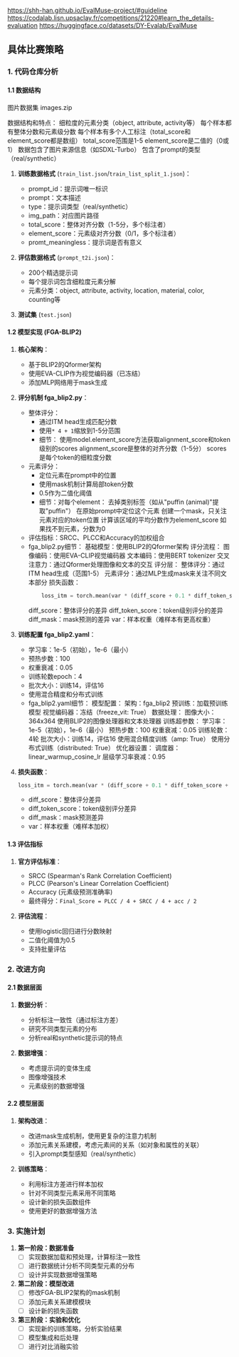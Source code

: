 https://shh-han.github.io/EvalMuse-project/#guideline
https://codalab.lisn.upsaclay.fr/competitions/21220#learn_the_details-evaluation
https://huggingface.co/datasets/DY-Evalab/EvalMuse

## 具体比赛策略

### 1. 代码仓库分析

#### 1.1 数据结构
图片数据集 images.zip

数据结构和特点：
    细粒度的元素分类（object, attribute, activity等）
    每个样本都有整体分数和元素级分数
    每个样本有多个人工标注（total_score和element_score都是数组）
    total_score范围是1-5
    element_score是二值的（0或1）
    数据包含了图片来源信息（如SDXL-Turbo）
    包含了prompt的类型（real/synthetic）

1. **训练数据格式** (`train_list.json`/`train_list_split_1.json`)：
   - prompt_id：提示词唯一标识
   - prompt：文本描述
   - type：提示词类型（real/synthetic）
   - img_path：对应图片路径
   - total_score：整体对齐分数（1-5分，多个标注者）
   - element_score：元素级对齐分数（0/1，多个标注者）
   - promt_meaningless：提示词是否有意义

2. **评估数据格式** (`prompt_t2i.json`)：
   - 200个精选提示词
   - 每个提示词包含细粒度元素分解
   - 元素分类：object, attribute, activity, location, material, color, counting等

3. **测试集** (`test.json`)

#### 1.2 模型实现 (FGA-BLIP2)
1. **核心架构**：
   - 基于BLIP2的Qformer架构
   - 使用EVA-CLIP作为视觉编码器（已冻结）
   - 添加MLP网络用于mask生成

2. **评分机制 fga_blip2.py**：
   - 整体评分：
     * 通过ITM head生成匹配分数
     * 使用`* 4 + 1`缩放到1-5分范围
     * 细节：
        使用model.element_score方法获取alignment_score和token级别的scores
        alignment_score是整体的对齐分数（1-5分）
        scores是每个token的细粒度分数
   - 元素评分：
     * 定位元素在prompt中的位置
     * 使用mask机制计算局部token分数
     * 0.5作为二值化阈值
     * 细节：对每个element：
        去掉类别标签（如从"puffin (animal)"提取"puffin"）
        在原始prompt中定位这个元素
        创建一个mask，只关注元素对应的token位置
        计算该区域的平均分数作为element_score
        如果找不到元素，分数为0
   - 评估指标：SRCC、PLCC和Accuracy的加权组合
   - fga_blip2.py细节：
        基础模型：使用BLIP2的Qformer架构
        评分流程：
            图像编码：使用EVA-CLIP视觉编码器
            文本编码：使用BERT tokenizer
            交叉注意力：通过Qformer处理图像和文本的交互
            评分层：
                整体评分：通过ITM head生成（范围1-5）
                元素评分：通过MLP生成mask来关注不同文本部分
        损失函数：
        ```python
            loss_itm = torch.mean(var * (diff_score + 0.1 * diff_token_score + 0.1 * diff_mask))
        ```
        diff_score：整体评分的差异
        diff_token_score：token级别评分的差异
        diff_mask：mask预测的差异
        var：样本权重（难样本有更高权重）

3. **训练配置 fga_blip2.yaml**：
   - 学习率：1e-5（初始），1e-6（最小）
   - 预热步数：100
   - 权重衰减：0.05
   - 训练轮数epoch：4
   - 批次大小：训练14，评估16
   - 使用混合精度和分布式训练
   - fga_blip2.yaml细节：
        模型配置：
            架构：fga_blip2
            预训练：加载预训练模型
            视觉编码器：冻结（freeze_vit: True）
        数据处理：
            图像大小：364x364
            使用BLIP2的图像处理器和文本处理器
        训练超参数：
            学习率：1e-5（初始），1e-6（最小）
            预热步数：100
            权重衰减：0.05
            训练轮数：4轮
            批次大小：训练14，评估16
            使用混合精度训练（amp: True）
            使用分布式训练（distributed: True）
        优化器设置：
            调度器：linear_warmup_cosine_lr
            层级学习率衰减：0.95

4. **损失函数**：
   ```python
   loss_itm = torch.mean(var * (diff_score + 0.1 * diff_token_score + 0.1 * diff_mask))
   ```
   - diff_score：整体评分差异
   - diff_token_score：token级别评分差异
   - diff_mask：mask预测差异
   - var：样本权重（难样本加权）

#### 1.3 评估指标
1. **官方评估标准**：
   - SRCC (Spearman's Rank Correlation Coefficient)
   - PLCC (Pearson's Linear Correlation Coefficient)
   - Accuracy (元素级预测准确率)
   - 最终得分：`Final_Score = PLCC / 4 + SRCC / 4 + acc / 2`

2. **评估流程**：
   - 使用logistic回归进行分数映射
   - 二值化阈值为0.5
   - 支持批量评估

### 2. 改进方向

#### 2.1 数据层面
1. **数据分析**：
   - 分析标注一致性（通过标注方差）
   - 研究不同类型元素的分布
   - 分析real和synthetic提示词的特点

2. **数据增强**：
   - 考虑提示词的变体生成
   - 图像增强技术
   - 元素级别的数据增强

#### 2.2 模型层面
1. **架构改进**：
   - 改进mask生成机制，使用更复杂的注意力机制
   - 添加元素关系建模，考虑元素间的关系（如对象和属性的关联）
   - 引入prompt类型感知（real/synthetic）

2. **训练策略**：
   - 利用标注方差进行样本加权
   - 针对不同类型元素采用不同策略
   - 设计新的损失函数组件
   - 使用更好的数据增强方法

### 3. 实施计划
1. **第一阶段：数据准备**
   - [ ] 实现数据加载和预处理，计算标注一致性
   - [ ] 进行数据统计分析不同类型元素的分布
   - [ ] 设计并实现数据增强策略

2. **第二阶段：模型改进**
   - [ ] 修改FGA-BLIP2架构的mask机制
   - [ ] 添加元素关系建模模块
   - [ ] 设计新的损失函数

3. **第三阶段：实验和优化**
   - [ ] 实现新的训练策略，分析实验结果
   - [ ] 模型集成和后处理
   - [ ] 进行对比消融实验